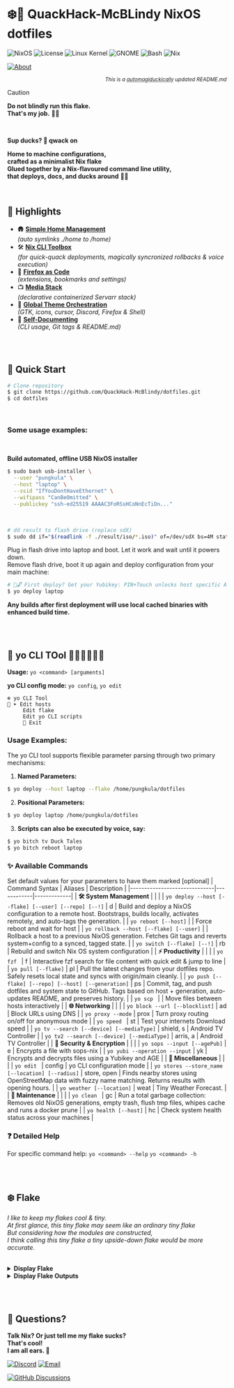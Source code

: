 # ❄️🦆 **QuackHack-McBLindy NixOS dotfiles** <br>

![NixOS](https://img.shields.io/badge/NixOS-25%2E05-blue) ![License](https://img.shields.io/badge/license-MIT-black) ![Linux Kernel](https://img.shields.io/badge/Linux-6.12.28-red) ![GNOME](https://img.shields.io/badge/GNOME-47%2E4-purple) ![Bash](https://img.shields.io/badge/bash-5.2.21-red) ![Nix](https://img.shields.io/badge/Nix-2.28.3-blue)

[![About](https://img.shields.io/github/sponsors/QuackHack-McBlindy?logo=githubsponsors&label=?&style=flat&labelColor=ff1493&logoColor=fff&color=rgba(234,74,170,0.5) "")](https://github.com/sponsors/QuackHack-McBlindy)<div align="right"><sub>

_This is a <abbr title="Magically automated with duck-powered quackery">automagiduckically</abbr> updated README.md_

</sub></div> 


> [!CAUTION]
> __Do not blindly run this flake.__ <br>
> **That's my job.** 🧑‍🦯
<br>

__Sup ducks? 🦆 qwack on__ <br>

__Home to machine configurations,__  
__crafted as a minimalist Nix flake__  
__Glued together by a Nix-flavoured command line utility,__  
__that deploys, docs, and ducks around__ 🦆✨  

<br>

## **📌 Highlights**

- 🛖 **[Simple Home Management](https://github.com/QuackHack-McBlindy/dotfiles/blob/main/modules/home.nix)** <br>
*(auto symlinks ./home to /home)*  
- 🛠️ **[Nix CLI Toolbox](https://github.com/QuackHack-McBlindy/dotfiles/blob/main/modules/yo.nix)** <br> 
*(for quick-quack deployments, magically syncronized rollbacks & voice execution)*    
- 🦊 **[Firefox as Code](https://github.com/QuackHack-McBlindy/dotfiles/blob/main/modules/programs/firefox.nix)** <br>
*(extensions, bookmarks and settings)* 
- 📺 **[Media Stack](https://github.com/QuackHack-McBlindy/dotfiles/blob/main/modules/virtualisation/arr.nix)** <br>
*(declarative containerized Servarr stack)* 
- 🎨 **[Global Theme Orchestration](https://github.com/QuackHack-McBlindy/dotfiles/blob/main/modules/themes/default.nix)** <br>
*(GTK, icons, cursor, Discord, Firefox & Shell)* 
- 📝 **[Self-Documenting](https://github.com/QuackHack-McBlindy/dotfiles/blob/main/bin/productivity/git.nix)** <br>
*(CLI usage, Git tags & README.md)*

<br><br>

## **🛟 Quick Start**

```bash
# Clone repository
$ git clone https://github.com/QuackHack-McBlindy/dotfiles.git
$ cd dotfiles
``` 

<br>

### **Some usage examples:**  

<br>

**Build automated, offline USB NixOS installer** 

```bash
$ sudo bash usb-installer \
  --user "pungkula" \
  --host "laptop" \
  --ssid "IfYouDontHaveEthernet" \
  --wifipass "CanBeOmitted" \
  --publickey "ssh-ed25519 AAAAC3FoRSsHCoNnEcTiOn..."
``` 

<br>

```bash
# dd result to flash drive (replace sdX)
$ sudo dd if="$(readlink -f ./result/iso/*.iso)" of=/dev/sdX bs=4M status=progress oflag=sync
``` 

Plug in flash drive into laptop and boot. Let it work and wait until it powers down.  
Remove flash drive, boot it up again and deploy configuration from your main machine:

```bash
# 🦆🔓 First deploy? Get your Yubikey: PIN+Touch unlocks host specific AGE key for sops-nix 
$ yo deploy laptop
```

**Any builds after first deployment will use local cached binaries with enhanced build time.**  

<br><br>

<!-- YO_DOCS_START -->
## 🚀 **yo CLI TOol 🦆🦆🦆🦆🦆🦆**
**Usage:** `yo <command> [arguments]`  

**yo CLI config mode:** `yo config`, `yo edit` 

``` 
❄️ yo CLI Tool
🦆 ➤ Edit hosts
     Edit flake
     Edit yo CLI scripts
     🚫 Exit
``` 

### **Usage Examples:**  
The yo CLI tool supports flexible parameter parsing through two primary mechanisms:  

1. **Named Parameters:**  

```bash
$ yo deploy --host laptop --flake /home/pungkula/dotfiles
```

2. **Positional Parameters:**  

```bash
$ yo deploy laptop /home/pungkula/dotfiles
```

3. **Scripts can also be executed by voice, say:**  

```bash
$ yo bitch tv Duck Tales 
$ yo bitch reboot laptop 
```

### ✨ Available Commands
Set default values for your parameters to have them marked [optional]
| Command Syntax               | Aliases    | Description |
|------------------------------|------------|-------------|
| **🛠 System Management** | | |
| `yo deploy --host [--flake] [--user] [--repo] [--!]` | d | Build and deploy a NixOS configuration to a remote host. Bootstraps, builds locally, activates remotely, and auto-tags the generation. |
| `yo reboot [--host]` |  | Force reboot and wait for host |
| `yo rollback --host [--flake] [--user]` |  | Rollback a host to a previous NixOS generation. Fetches Git tags and reverts system+config to a synced, tagged state. |
| `yo switch [--flake] [--!]` | rb | Rebuild and switch Nix OS system configuration |
| **⚡ Productivity** | | |
| `yo fzf ` | f | Interactive fzf search for file content with quick edit & jump to line |
| `yo pull [--flake]` | pl | Pull the latest changes from your dotfiles repo. Safely resets local state and syncs with origin/main cleanly. |
| `yo push [--flake] [--repo] [--host] [--generation]` | ps | Commit, tag, and push dotfiles and system state to GitHub. Tags based on host + generation, auto-updates README, and preserves history. |
| `yo scp ` |  | Move files between hosts interactively |
| **🌐 Networking** | | |
| `yo block --url [--blocklist]` | ad | Block URLs using DNS |
| `yo proxy --mode` | prox | Turn proxy routing on/off for anonymous mode |
| `yo speed ` | st | Test your internets Download speed |
| `yo tv --search [--device] [--mediaType]` | shield, s | Android TV Controller |
| `yo tv2 --search [--device] [--mediaType]` | arris, a | Android TV Controller |
| **🔐 Security & Encryption** | | |
| `yo sops --input [--agePub]` | e | Encrypts a file with sops-nix |
| `yo yubi --operation --input` | yk | Encrypts and decrypts files using a Yubikey and AGE |
| **🧩 Miscellaneous** | | |
| `yo edit ` | config | yo CLI configuration mode |
| `yo stores --store_name [--location] [--radius]` | store, open | Finds nearby stores using OpenStreetMap data with fuzzy name matching. Returns results with opening hours. |
| `yo weather [--location]` | weat | Tiny Weather Forecast. |
| **🧹 Maintenance** | | |
| `yo clean ` | gc | Run a total garbage collection: Removes old NixOS generations, empty trash, flush tmp files, whipes cache and runs a docker prune |
| `yo health [--host]` | hc | Check system health status across your machines |
### ❓ Detailed Help
For specific command help: 
`yo <command> --help`
`yo <command> -h`
<!-- YO_DOCS_END -->


<br><br>

## ❄️ **Flake**


*I like to keep my flakes cool & tiny.*  
*At first glance, this tiny flake may seem like an ordinary tiny flake*  
*But considering how the modules are constructed,*  
*I think calling this tiny flake a tiny upside-down flake would be more accurate.*  <br><br>


<details><summary><strong>
Display Flake  
</strong></summary>

<!-- FLAKE_START -->
```nix
# dotfiles/flake.nix
{ 
    description = "❄️🦆 QuackHack-McBlindy's NixOS Flakes.";
    inputs = {
        nixpkgs.url = "github:nixos/nixpkgs/nixos-unstable";        
        sops-nix.url = "github:Mic92/sops-nix";
        sops-nix.inputs.nixpkgs.follows = "nixpkgs";  
        caddy-duckdns.url = "github:QuackHack-McBlindy/nix-caddy-duckdns";
        installer.url = "github:QuackHack-McBlindy/auto-installer-nixos";
    };
    outputs = inputs @ { self, systems, nixpkgs, ... }:
        let
            lib = import ./lib {
                inherit self inputs;
                lib = nixpkgs.lib;      
            };                   
        in lib.makeFlake {
            systems = [ "x86_64-linux" "aarch64-linux" ]; 
            overlays = [ ];
            hosts = lib.mapHosts ./hosts;
            specialArgs = { pkgs = system: nixpkgs.legacyPackages.${system}; };
            packages = lib.mapModules ./packages import;
            devShells = lib.mapModules ./devShells (path: import path);     
        };}
```
<!-- FLAKE_END -->
</details>



<details><summary><strong>
Display Flake Outputs
</strong></summary>

  <!-- TREE_START -->
```nix
git+file:///home/pungkula/dotfiles
├───devShells
│   ├───aarch64-linux
│   │   ├───android omitted (use '--all-systems' to show)
│   │   ├───go omitted (use '--all-systems' to show)
│   │   ├───java omitted (use '--all-systems' to show)
│   │   ├───node omitted (use '--all-systems' to show)
│   │   ├───python omitted (use '--all-systems' to show)
│   │   └───rust omitted (use '--all-systems' to show)
│   └───x86_64-linux
│       ├───android: development environment 'nix-shell'
│       ├───go: development environment 'nix-shell'
│       ├───java: development environment 'nix-shell'
│       ├───node: development environment 'nix-shell'
│       ├───python: development environment 'nix-shell'
│       └───rust: development environment 'nix-shell'
├───nixosConfigurations
│   ├───desktop: NixOS configuration
│   ├───homie: NixOS configuration
│   ├───laptop: NixOS configuration
│   └───nasty: NixOS configuration
└───packages
    ├───aarch64-linux
    │   ├───health omitted (use '--all-systems' to show)
    │   ├───installer omitted (use '--all-systems' to show)
    │   ├───say omitted (use '--all-systems' to show)
    │   ├───tv omitted (use '--all-systems' to show)
    │   ├───yo-bitch omitted (use '--all-systems' to show)
    │   └───yo-mic omitted (use '--all-systems' to show)
    └───x86_64-linux
        ├───health: package 'health'
        ├───installer: package 'nixos-auto-installer-24.05.20240406.ff0dbd9-x86_64-linux.iso'
        ├───say: package 'say'
        ├───tv: package 'tv'
        ├───yo-bitch: package 'yo-bitch'
        └───yo-mic: package 'yo-mic'
```
  <!-- TREE_END -->

</details>


<br><br>

## 💬 **Questions?**

**Talk Nix? Or just tell me my flake sucks?**   
**That's cool!**  
**I am all ears. 👀**  
 
 
[![Discord](https://img.shields.io/badge/Discord-User-5865F2?style=for-the-badge&logo=discord&logoColor=black)](https://discordapp.com/users/675530282849533952)
[![Email](https://img.shields.io/badge/Email-D14836?style=for-the-badge&logo=gmail&logoColor=black)](mailto:isthisrandomenough@protonmail.com)

[![GitHub Discussions](https://img.shields.io/badge/Discussions-dotfiles-181717?style=for-the-badge&logo=github&logoColor=purple)](https://github.com/quackhack-mcblindy/dotfiles/discussions)


